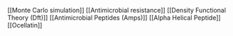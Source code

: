 [[Monte Carlo simulation]]
[[Antimicrobial resistance]]
[[Density Functional Theory (Dft)]]
[[Antimicrobial Peptides (Amps)]]
[[Alpha Helical Peptide]]
[[Ocellatin]]
